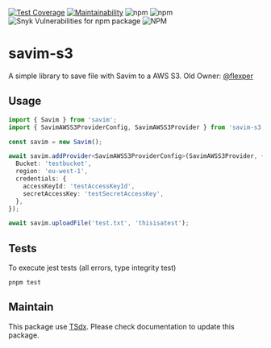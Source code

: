 [![Test Coverage](https://api.codeclimate.com/v1/badges/ae0843030bc8e307e5d1/test_coverage)](https://codeclimate.com/github/qlaffont/savim-s3/test_coverage) [![Maintainability](https://api.codeclimate.com/v1/badges/ae0843030bc8e307e5d1/maintainability)](https://codeclimate.com/github/qlaffont/savim-s3/maintainability) ![npm](https://img.shields.io/npm/v/savim-s3) ![npm](https://img.shields.io/npm/dm/savim-s3) ![Snyk Vulnerabilities for npm package](https://img.shields.io/snyk/vulnerabilities/npm/savim-s3) ![NPM](https://img.shields.io/npm/l/savim-s3)

# savim-s3

A simple library to save file with Savim to a AWS S3. Old Owner: [@flexper](https://github.com/flexper)

## Usage

```typescript
import { Savim } from 'savim';
import { SavimAWSS3ProviderConfig, SavimAWSS3Provider } from 'savim-s3';

const savim = new Savim();

await savim.addProvider<SavimAWSS3ProviderConfig>(SavimAWSS3Provider, {
  Bucket: 'testbucket',
  region: 'eu-west-1',
  credentials: {
    accessKeyId: 'testAccessKeyId',
    secretAccessKey: 'testSecretAccessKey',
  },
});

await savim.uploadFile('test.txt', 'thisisatest');
```

## Tests

To execute jest tests (all errors, type integrity test)

```
pnpm test
```

## Maintain

This package use [TSdx](https://github.com/jaredpalmer/tsdx). Please check documentation to update this package.
